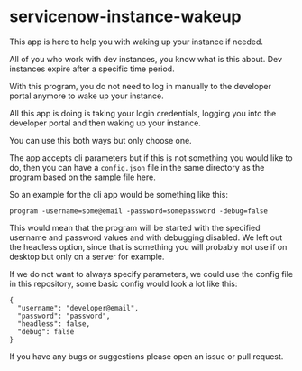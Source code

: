 # servicenow-instance-wakeup

This app is here to help you with waking up your instance if needed.

All of you who work with dev instances, you know what is this about.
Dev instances expire after a specific time period.

With this program, you do not need to log in manually to the developer portal anymore to wake up your instance.

All this app is doing is taking your login credentials, logging you into the developer portal and then waking up your instance.

You can use this both ways but only choose one.

The app accepts cli parameters but if this is not something you would like to do, then you can have a `config.json` file in the same directory as the program based on the sample file here.

So an example for the cli app would be something like this:
```
program -username=some@email -password=somepassword -debug=false
```

This would mean that the program will be started with the specified username and password values and with debugging disabled.
We left out the headless option, since that is something you will probably not use if on desktop but only on a server for example.

If we do not want to always specify parameters, we could use the config file in this repository, some basic config would look a lot like this:
```
{
  "username": "developer@email",
  "password": "password",
  "headless": false,
  "debug": false
}
```

If you have any bugs or suggestions please open an issue or pull request.
